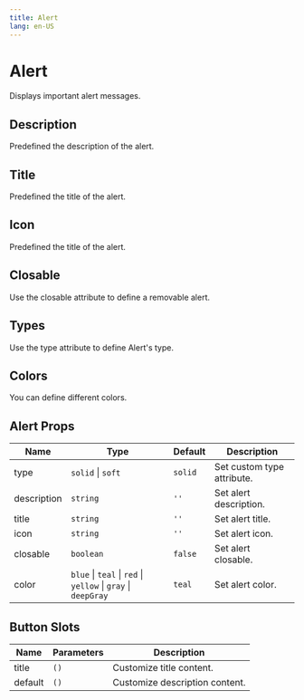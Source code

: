 ```yaml
---
title: Alert
lang: en-US
---
```


# Alert

Displays important alert messages.

## Description

Predefined the description of the alert.

<demo src="../../../example/alert/description.vue"></demo>

## Title

Predefined the title of the alert.

<demo src="../../../example/alert/title.vue"></demo>

## Icon

Predefined the title of the alert.

<demo src="../../../example/alert/icon.vue"></demo>

## Closable

Use the closable attribute to define a removable alert.

<demo src="../../../example/alert/closable.vue"></demo>

## Types

Use the type attribute to define Alert's type.

<demo src="../../../example/alert/types.vue"></demo>

## Colors

You can define different colors.

<demo src="../../../example/alert/colors.vue"></demo>

## Alert Props

| Name        | Type                                                          | Default | Description                |
| ----------- | ------------------------------------------------------------- | ------- | -------------------------- |
| type        | `solid` \| `soft`                                             | `solid` | Set custom type attribute. |
| description | `string`                                                      | `''`    | Set alert description.     |
| title       | `string`                                                      | `''`    | Set alert title.           |
| icon        | `string`                                                      | `''`    | Set alert icon.            |
| closable    | `boolean`                                                     | `false` | Set alert closable.        |
| color       | `blue` \| `teal` \| `red` \| `yellow` \| `gray` \| `deepGray` | `teal`  | Set alert color.           |

## Button Slots

| Name    | Parameters | Description                    |
| ------- | ---------- | ------------------------------ |
| title   | `()`       | Customize title content.       |
| default | `()`       | Customize description content. |
